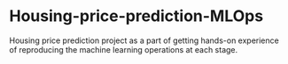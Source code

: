 # Housing-price-prediction-MLOps
Housing price prediction project as a part of getting hands-on experience of reproducing the machine learning operations at each stage.
